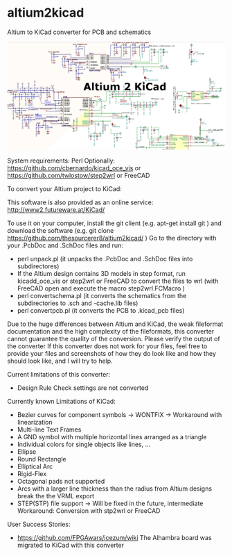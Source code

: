 altium2kicad
============

Altium to KiCad converter for PCB and schematics

![Altium2KiCad](Altium2KiCad.png)

System requirements: Perl
Optionally: https://github.com/cbernardo/kicad_oce_vis or https://github.com/twlostow/step2wrl or FreeCAD

To convert your Altium project to KiCad:

This software is also provided as an online service: http://www2.futureware.at/KiCad/

To use it on your computer, install the git client (e.g. apt-get install git ) and download the software (e.g. git clone https://github.com/thesourcerer8/altium2kicad/ )
Go to the directory with your .PcbDoc and .SchDoc files and run:

* perl unpack.pl (it unpacks the .PcbDoc and .SchDoc files into subdirectores)
* If the Altium design contains 3D models in step format, run kicadd_oce_vis or step2wrl or FreeCAD to convert the files to wrl (with FreeCAD open and execute the macro step2wrl.FCMacro )
* perl convertschema.pl (it converts the schematics from the subdirectories to .sch and -cache.lib files)
* perl convertpcb.pl (it converts the PCB to .kicad_pcb files)

Due to the huge differences between Altium and KiCad, the weak fileformat documentation and the high complexity of the fileformats, this converter cannot guarantee the quality of the conversion. Please verify the output of the converter
If this converter does not work for your files, feel free to provide your files and screenshots of how they do look like and how they should look like, and I will try to help.

Current limitations of this converter:
* Design Rule Check settings are not converted


Currently known Limitations of KiCad:
* Bezier curves for component symbols -> WONTFIX -> Workaround with linearization
* Multi-line Text Frames
* A GND symbol with multiple horizontal lines arranged as a triangle
* Individual colors for single objects like lines, ...
* Ellipse
* Round Rectangle
* Elliptical Arc
* Rigid-Flex
* Octagonal pads not supported
* Arcs with a larger line thickness than the radius from Altium designs break the the VRML export
* STEP(STP) file support -> Will be fixed in the future, intermediate Workaround: Conversion with stp2wrl or FreeCAD

User Success Stories:
 * https://github.com/FPGAwars/icezum/wiki The Alhambra board was migrated to KiCad with this converter

